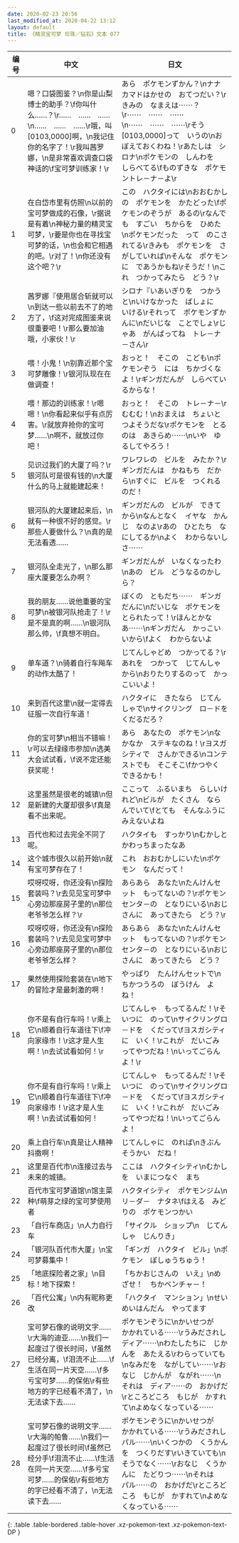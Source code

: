 ```yaml
---
date: 2020-02-23 20:56
last_modified_at: 2020-04-22 13:12
layout: default
title: 《精灵宝可梦 珍珠／钻石》文本 077
---
```

| 编号 | 中文 | 日文 |
| ---- | ---- | ---- |
| 0 | 嗯？口袋图鉴？\n你是山梨博士的助手？\f你叫什么……？\r……　……　……\n……　……　……\r哦，叫[0103,0000]啊，\n我记住你的名字了！\r我叫茜罗娜，\n是非常喜欢调查口袋神话的\f宝可梦训练家！\r | あら　ポケモンずかん？\nナナカマドはかせの　おてつだい？\rきみの　なまえは⋯⋯？\r⋯⋯　⋯⋯　⋯⋯\n⋯⋯　⋯⋯　⋯⋯\rそう　[0103,0000]って　いうの\nおぼえておくわね！\rあたしは　シロナ\nポケモンの　しんわを　しらべてる\fものずきな　ポケモントレ－ナ－よ\r |
| 1 | 在白岱市里有仿照\n以前的宝可梦做成的石像，\r据说是有着\n神秘力量的精灵宝可梦，\r要是你也在寻找宝可梦的话，\n也会和它相遇的吧。\r对了！\n你还没有这个吧？\r | この　ハクタイには\nおおむかしの　ポケモンを　かたどった\fポケモンのぞうが　あるの\rなんでも　すごい　ちからを　ひめた\nポケモンだった　って　のこされてる\rきみも　ポケモンを　さがしていれば\nそんな　ポケモンに　であうかもね\rそうだ！\nこれ　つかってみたら　どう？\r |
| 2 | 茜罗娜『使用居合斩就可以\n到达一些以前去不了的地方了，\f这对完成图鉴来说很重要吧！\r那么要加油哦，小家伙！\r | シロナ『いあいぎりを　つかうと\nいけなかった　ばしょに　いける\rそれって　ポケモンずかんに\nだいじな　ことでしょ\rじゃあ　がんばってね　トレ－ナ－さん\r |
| 3 | 喂！小鬼！\n别靠近那个宝可梦雕像！\r银河队现在在做调查！ | おっと！　そこの　こども\nポケモンぞう　には　ちかづくなよ！\rギンガだんが　しらべているからな！ |
| 4 | 喂！那边的训练家！\r嗯嗯！\n你看起来似乎有点厉害。\r就放弃抢你的宝可梦……\n啊不，就放过你吧！ | おっと！　そこの　トレ－ナ－\rむむむ！\nおまえは　ちょいと　つよそうだな\rポケモンを　とるのは　あきらめ⋯⋯\nいや　ゆるしてやろう！ |
| 5 | 见识过我们的大厦了吗？\r银河队可是很有钱的\n大厦什么的马上就能建起来！ | ワレワレの　ビルを　みたか？\rギンガだんは　かねもち　だから\nすぐに　ビルを　つくれるのだ！ |
| 6 | 银河队的大厦建起来后，\n就有一种很不好的感觉。\r那些人要做什么？\n真的是无法看透…… | ギンガだんの　ビルが　できてから\nなんとなく　イヤな　かんじ　なのよ\rあの　ひとたち　なにしてるか\nよく　わからないしさ⋯⋯ |
| 7 | 银河队全走光了，\n那么那座大厦要怎么办啊？ | ギンガだんが　いなくなったわ\nあの　ビル　どうなるのかしら？ |
| 8 | 我的朋友……说他重要的宝可梦\n被银河队抢走了！\r是不是真的啊……\n银河队那么帅，\f真想不明白。 | ぼくの　ともだち⋯⋯　ギンガだんに\nだいじな　ポケモンを　とられたって！\rほんとかなあ⋯⋯\nギンガだん　かっこいいから\fよく　わからないよ |
| 9 | 单车道？\n骑着自行车飚车的动作太酷了！ | じてんしゃどめ　つかってる？\rあれを　つかって　じてんしゃから\nおりたりするのって　かっこいいよ！ |
| 10 | 来到百代这里\n就一定得去征服一次自行车道！ | ハクタイに　きたなら　じてんしゃで\nサイクリング　ロ－ドを　くだるだろ？ |
| 11 | 你的宝可梦\n相当不错嘛！\r可以去绿缘市参加\n选美大会试试看，\f说不定还能获奖呢！ | あら　あなたの　ポケモン\nなかなか　ステキなのね！\rヨスガシティで　さんかできる\nコンテストでも　そこそこ\fかつやく　できるかも！ |
| 12 | 这里虽然是很老的城镇\n但是新建的大厦却很多\f真是看不出来呢。 | ここって　ふるいまち　らしいけれど\nビルが　たくさん　ならんでいて\fとても　そんなふうに　みえないよね |
| 13 | 百代也和过去完全不同了呢。 | ハクタイも　すっかり\nむかしと　かわっちまったなあ |
| 14 | 这个城市很久以前开始\n就有宝可梦存在了！ | これ　おおむかしにいた\nポケモン　なんだって！ |
| 15 | 哎呀哎呀，你还没有\n探险套装吗？\r去见见宝可梦中心旁边那座房子里的\n那位老爷爷怎么样？\r | あらあら　あなた\nたんけんセット　もってないの？\rポケモンセンタ－の　となりにいる\nおじさんに　あってきたら　どう？\r |
| 16 | 哎呀哎呀，你还没有\n探险套装吗？\r去见见宝可梦中心旁边那座房子里的\n那位老爷爷怎么样？ | あらあら　あなた\nたんけんセット　もってないの？\rポケモンセンタ－の　となりにいる\nおじさんに　あってきたら　どう？ |
| 17 | 果然使用探险套装在\n地下的冒险才是最刺激的啊！ | やっぱり　たんけんセットで\nちかつうろの　ぼうけん　よね！ |
| 18 | 你不是有自行车吗！\r乘上它\n顺着自行车道往下\f冲向家缘市！\r这才是人生啊！\n去试试看如何！\r | じてんしゃ　もってるんだ！\rそいつに　のって\nサイクリングロ－ドを　くだって\fヨスガシティに　いく！\rこれが　だいごみ　ってやつだね！\nいってごらんよ！\r |
| 19 | 你不是有自行车吗！\r乘上它\n顺着自行车道往下\f冲向家缘市！\r这才是人生啊！\n去试试看如何！ | じてんしゃ　もってるんだ！\rそいつに　のって\nサイクリングロ－ドを　くだって\fヨスガシティに　いく！\rこれが　だいごみ　ってやつだね！\nいってごらんよ！ |
| 20 | 乘上自行车\n真是让人精神抖擞啊！ | じてんしゃに　のれば\nきぶんそうかい　だね！ |
| 21 | 这里是百代市\n连接过去与未来的城镇。 | ここは　ハクタイシティ\nむかしを　いまにつなぐ　まち |
| 22 | 百代市宝可梦道馆\n馆主菜种\f萌芽之绿的宝可梦使用者 | ハクタイシティ　ポケモンジム\nリ－ダ－　ナタネ\fはえる　みどりの　ポケモンつかい |
| 23 | 「自行车商店」\n人力自行车 | 「サイクル　ショップ\n　じてんしゃ　じんりき」 |
| 24 | 「银河队百代市大厦」\n宝可梦募集中！ | 「ギンガ　ハクタイ　ビル」\nポケモン　ぼしゅうちゅう！ |
| 25 | 「地底探险者之家」\n目标！地下探索！ | 「ちかおじさんの　いえ」\nめざせ！　ちかベンチャ－！ |
| 26 | 「百代公寓」\n内有昵称更改 | 「ハクタイ　マンション」\nせいめいはんだん　やってます |
| 27 | 宝可梦石像的说明文字……\r大海的迪亚……\n我们一起度过了很长时间，\f虽然已经分离，\f泪流不止……\f生活在同一片天空……\f多亏宝可梦……的保佑\r有些地方的字已经看不清了，\n无法读下去…… | ポケモンぞうに\nかいせつが　かかれている⋯⋯\rうみだされし　ディア⋯⋯\nわたしたちに　じかんを　あたえる\rわらっていても\nなみだを　ながしてい⋯⋯\rおなじ　じかんが　ながれ⋯⋯\nそれは　ディア⋯⋯の　おかげだ\rところどころ　もじが　かすれて\nよめなくなっている⋯⋯ |
| 28 | 宝可梦石像的说明文字……\r大海的帕鲁……\n我们一起度过了很长时间\f虽然已经分手\f泪流不止……\f生活在同一片天空……\f多亏宝可梦……的保佑\r有些地方的字已经看不清了，\n无法读下去…… | ポケモンぞうに\nかいせつが　かかれている⋯⋯\rうみだされし　パル⋯⋯\nいくつかの　くうかんを　つくりだす\rいきていても\nそうでなく⋯⋯\rおなじ　くうかんに　たどりつ⋯⋯\nそれは　パル⋯⋯の　おかげだ\rところどころ　もじが　かすれて\nよめなくなっている⋯⋯ |
{: .table .table-bordered .table-hover .xz-pokemon-text .xz-pokemon-text-DP }
